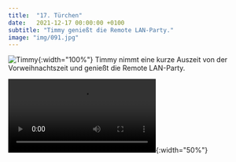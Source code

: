 ```yaml
---
title:  "17. Türchen"
date:   2021-12-17 00:00:00 +0100
subtitle: "Timmy genießt die Remote LAN-Party."
image: "img/091.jpg"
---
```


![Timmy](../img/17.jpg){:width="100%"}
Timmy nimmt eine kurze Auszeit von der Vorweihnachtszeit und genießt die Remote LAN-Party.

![Timmy](../img/animation.gif.mp4){:width="50%"}